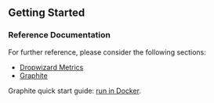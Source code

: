 ## Getting Started

### Reference Documentation

For further reference, please consider the following sections:

* [Dropwizard Metrics](https://metrics.dropwizard.io)
* [Graphite](https://graphiteapp.org/)

Graphite quick start guide: [run in Docker](https://graphite.readthedocs.io/en/latest/install.html#docker).
